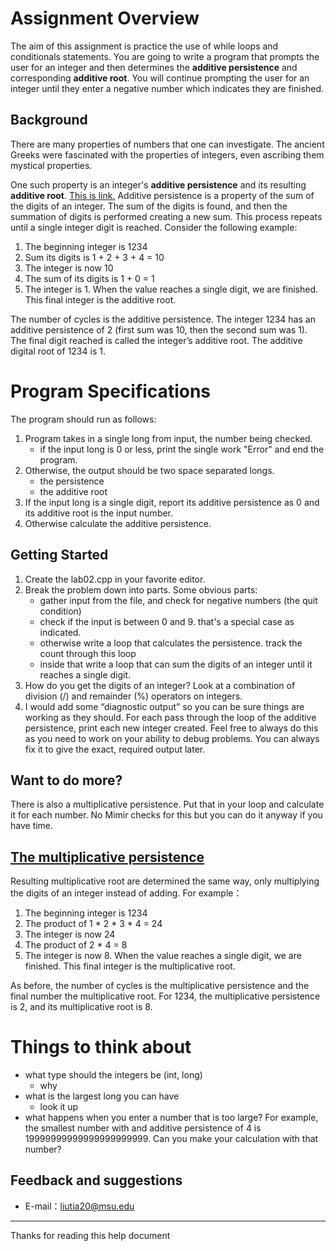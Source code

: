 # Assignment Overview

The aim of this assignment is practice the use of while loops and conditionals statements. You are going to write a program that prompts the user for an integer and then determines the **additive persistence** and corresponding **additive root**. You will continue prompting the user for an integer until they enter a negative number which indicates they are finished.

## Background

There are many properties of numbers that one can investigate. The ancient Greeks were fascinated with the properties of integers, even ascribing them mystical properties.

One such property is an integer's **additive persistence** and its resulting **additive root**. [This is link.](http://mathworld.wolfram.com/AdditivePersistence.html) Additive persistence is a property of the sum of the digits of an integer. The sum of the digits is found, and then the summation of digits is performed creating a new sum. This process repeats until a single integer digit is reached. Consider the following example:

1. The beginning integer is 1234
2. Sum its digits is 1 + 2 + 3 + 4 = 10
3. The integer is now 10
4. The sum of its digits is 1 + 0 = 1
5. The integer is 1. When the value reaches a single digit, we are finished. This final integer is the additive root.

The number of cycles is the additive persistence. The integer 1234 has an additive persistence of 2 (first sum was 10, then the second sum was 1). The final digit reached is called the integer’s additive root. The additive digital root of 1234 is 1.

# Program Specifications

The program should run as follows:

1. Program takes in a single long from input, the number being checked.
   - if the input long is 0 or less, print the single work "Error" and end the program.
2. Otherwise, the output should be two space separated longs.
   - the persistence
   - the additive root
3. If the input long is a single digit, report its additive persistence as 0 and its additive root is the input number.
4. Otherwise calculate the additive persistence.

## Getting Started

1. Create the lab02.cpp in your favorite editor.
2. Break the problem down into parts. Some obvious parts:
   - gather input from the file, and check for negative numbers (the quit condition)
   - check if the input is between 0 and 9.
       that's a special case as indicated.
   - otherwise write a loop that calculates the persistence.
       track the count through this loop
   - inside that write a loop that can sum the digits of an integer until it reaches a single digit.
3. How do you get the digits of an integer? Look at a combination of division (/) and remainder (%) operators on integers.
4. I would add some “diagnostic output” so you can be sure things are working as they should. For each pass through the loop of the additive persistence, print each new integer created. Feel free to always do this as you need to work on your ability to debug problems. You can always fix it to give the exact, required output later.

## Want to do more?

There is also a multiplicative persistence. Put that in your loop and calculate it for each number. No Mimir checks for this but you can do it anyway if you have time.

## [The multiplicative persistence](http://mathworld.wolfram.com/MultiplicativePersistence.html)

Resulting multiplicative root are determined the same way, only multiplying the digits of an integer instead of adding. For example：

1. The beginning integer is 1234
2. The product of 1 * 2 * 3 * 4 = 24
3. The integer is now 24
4. The product of 2 * 4 = 8
5. The integer is now 8. When the value reaches a single digit, we are finished. This final integer is the multiplicative root.

As before, the number of cycles is the multiplicative persistence and the final number the multiplicative root. For 1234, the multiplicative persistence is 2, and its multiplicative root is 8.

# Things to think about

- what type should the integers be (int, long)
   - why
- what is the largest long you can have
   - look it up
- what happens when you enter a number that is too large? For example, the smallest number with and additive persistence of 4 is 19999999999999999999999. Can you make your calculation with that number?

## Feedback and suggestions
- E-mail：<liutia20@msu.edu>

---------
Thanks for reading this help document
